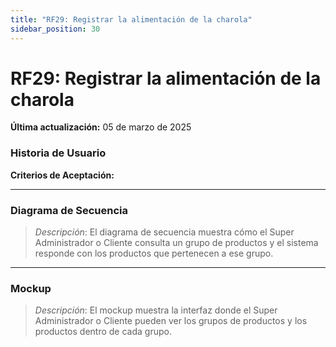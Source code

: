 ```yaml
---
title: "RF29: Registrar la alimentación de la charola"  
sidebar_position: 30
---
```


# RF29: Registrar la alimentación de la charola

**Última actualización:** 05 de marzo de 2025

### Historia de Usuario



  **Criterios de Aceptación:**
  

---

### Diagrama de Secuencia

> *Descripción*: El diagrama de secuencia muestra cómo el Super Administrador o Cliente consulta un grupo de productos y el sistema responde con los productos que pertenecen a ese grupo.

---

### Mockup

> *Descripción*: El mockup muestra la interfaz donde el Super Administrador o Cliente pueden ver los grupos de productos y los productos dentro de cada grupo.
